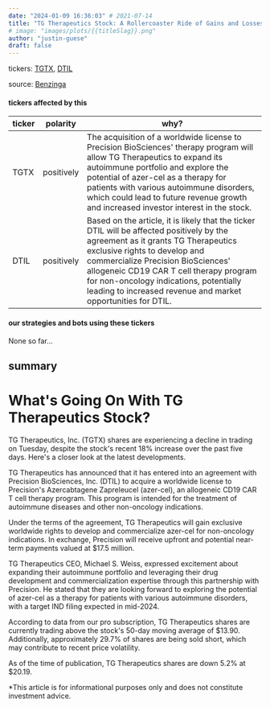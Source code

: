 ```yaml
---
date: "2024-01-09 16:36:03" # 2021-07-14
title: "TG Therapeutics Stock: A Rollercoaster Ride of Gains and Losses"
# image: "images/plots/{{titleSlag}}.png"
author: "justin-guese"
draft: false
---
```

tickers: <a href='https://finance.yahoo.com/quote/TGTX' target='_blank'>TGTX</a>, <a href='https://finance.yahoo.com/quote/DTIL' target='_blank'>DTIL</a> 

source: <a href='https://www.benzinga.com/news/24/01/36558774/whats-going-on-with-tg-therapeutics-stock' target='_blank'>Benzinga</a>

#### tickers affected by this

| ticker | polarity | why? |
|------------|------------|------------|
| TGTX | positively | The acquisition of a worldwide license to Precision BioSciences' therapy program will allow TG Therapeutics to expand its autoimmune portfolio and explore the potential of azer-cel as a therapy for patients with various autoimmune disorders, which could lead to future revenue growth and increased investor interest in the stock. |
| DTIL | positively | Based on the article, it is likely that the ticker DTIL will be affected positively by the agreement as it grants TG Therapeutics exclusive rights to develop and commercialize Precision BioSciences' allogeneic CD19 CAR T cell therapy program for non-oncology indications, potentially leading to increased revenue and market opportunities for DTIL. |



#### our strategies and bots using these tickers

None so far...

## summary

# What's Going On With TG Therapeutics Stock?

TG Therapeutics, Inc. (TGTX) shares are experiencing a decline in trading on Tuesday, despite the stock's recent 18% increase over the past five days. Here's a closer look at the latest developments.

TG Therapeutics has announced that it has entered into an agreement with Precision BioSciences, Inc. (DTIL) to acquire a worldwide license to Precision's Azercabtagene Zapreleucel (azer-cel), an allogeneic CD19 CAR T cell therapy program. This program is intended for the treatment of autoimmune diseases and other non-oncology indications.

Under the terms of the agreement, TG Therapeutics will gain exclusive worldwide rights to develop and commercialize azer-cel for non-oncology indications. In exchange, Precision will receive upfront and potential near-term payments valued at $17.5 million.

TG Therapeutics CEO, Michael S. Weiss, expressed excitement about expanding their autoimmune portfolio and leveraging their drug development and commercialization expertise through this partnership with Precision. He stated that they are looking forward to exploring the potential of azer-cel as a therapy for patients with various autoimmune disorders, with a target IND filing expected in mid-2024.

According to data from our pro subscription, TG Therapeutics shares are currently trading above the stock's 50-day moving average of $13.90. Additionally, approximately 29.7% of shares are being sold short, which may contribute to recent price volatility.

As of the time of publication, TG Therapeutics shares are down 5.2% at $20.19.

*This article is for informational purposes only and does not constitute investment advice.
